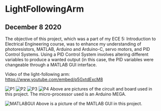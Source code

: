 # LightFollowingArm
## December 8 2020
The objective of this project, which was a part of my ECE 5: Introduction to Electrical Engineering course, was to enhance my understanding of photoresistors, MATLAB, Arduino and Arduino-C, servo motors, and PID Control Systems. Using a PID Control System involves altering different variables to produce a wanted output (in this case, the PID variables were changeable through a MATLAB GUI interface.

Video of the light-following arm: https://www.youtube.com/embed/p5GxtdExcM8


![P1](https://user-images.githubusercontent.com/25945365/141716671-eb05de43-8c49-43e2-a8be-e814ea75f36d.PNG)
![P2](https://user-images.githubusercontent.com/25945365/141716674-fc528af1-1e86-488c-bd61-40a68d90712f.PNG)
![P3](https://user-images.githubusercontent.com/25945365/141716675-6754b72b-16c7-4e1d-81f2-18acf8aac7f1.PNG)
![P4](https://user-images.githubusercontent.com/25945365/141716679-15a88d30-de3b-451f-902f-9d63f18b55fa.PNG)
Above are pictures of the circuit and board used in this project. The micro-processor used is an Arduino MEGA.

![MATLABGUI](https://user-images.githubusercontent.com/25945365/141716782-25c8ef41-1f1c-4d8a-8d5d-184d758340b5.PNG)
Above is a picture of the MATLAB GUI in this project.
